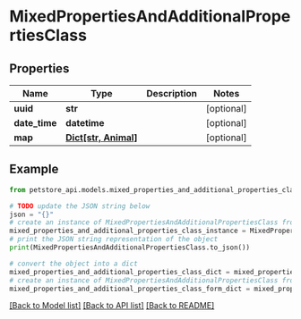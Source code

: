 # MixedPropertiesAndAdditionalPropertiesClass


## Properties

Name | Type | Description | Notes
------------ | ------------- | ------------- | -------------
**uuid** | **str** |  | [optional] 
**date_time** | **datetime** |  | [optional] 
**map** | [**Dict[str, Animal]**](Animal.md) |  | [optional] 

## Example

```python
from petstore_api.models.mixed_properties_and_additional_properties_class import MixedPropertiesAndAdditionalPropertiesClass

# TODO update the JSON string below
json = "{}"
# create an instance of MixedPropertiesAndAdditionalPropertiesClass from a JSON string
mixed_properties_and_additional_properties_class_instance = MixedPropertiesAndAdditionalPropertiesClass.from_json(json)
# print the JSON string representation of the object
print(MixedPropertiesAndAdditionalPropertiesClass.to_json())

# convert the object into a dict
mixed_properties_and_additional_properties_class_dict = mixed_properties_and_additional_properties_class_instance.to_dict()
# create an instance of MixedPropertiesAndAdditionalPropertiesClass from a dict
mixed_properties_and_additional_properties_class_form_dict = mixed_properties_and_additional_properties_class.from_dict(mixed_properties_and_additional_properties_class_dict)
```
[[Back to Model list]](../README.md#documentation-for-models) [[Back to API list]](../README.md#documentation-for-api-endpoints) [[Back to README]](../README.md)


